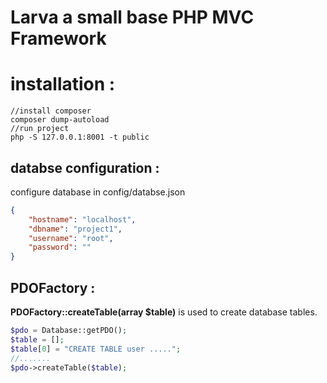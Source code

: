 # Larva a small base PHP MVC Framework

# installation :
```
//install composer
composer dump-autoload
//run project
php -S 127.0.0.1:8001 -t public
```

## databse configuration :
configure database in config/databse.json
```json
{
    "hostname": "localhost",
    "dbname": "project1",
    "username": "root",
    "password": ""
}
```


## PDOFactory :

**PDOFactory::createTable(array $table)** is used to create database tables.

```php
$pdo = Database::getPDO();
$table = [];
$table[0] = "CREATE TABLE user .....";
//.......
$pdo->createTable($table);
```